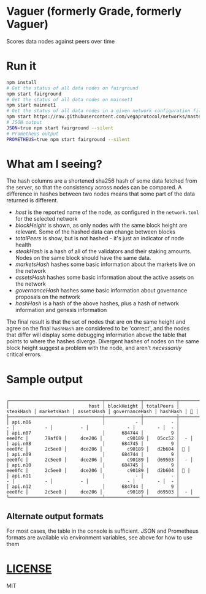# Vaguer (formerly Grade, formerly Vaguer)

Scores data nodes against peers over time 

# Run it
```bash
npm install
# Get the status of all data nodes on fairground
npm start fairground
# Get the status of all data nodes on mainnet1
npm start mainnet1
# Get the status of all data nodes in a given network configuration file
npm start https://raw.githubusercontent.com/vegaprotocol/networks/master/fairground/fairground.toml
# JSON output
JSON=true npm start fairground --silent
# Prometheus output
PROMETHEUS=true npm start fairground --silent
````

# What am I seeing?
The hash columns are a shortened sha256 hash of some data fetched from the server, so that the consistency across nodes can be compared. A difference in hashes between two nodes means that some part of the data returned is different.

* *host* is the reported name of the node, as configured in the `network.toml` for the selected network
* *blockHeight* is shown, as only nodes with the same block height are relevant. Some of the hashed data can change between blocks
* *totalPeers*  is show, but is not hashed - it's just an indicator of node health
* *steakHash* is a hash of all of the validators and their staking amounts. Nodes on the same block should have the same data.
* *marketsHash* hashes some basic information about the markets live on the network
* *assetsHash* hashes some basic information about the active assets on the network
* *governanceHash* hashes some basic information about governance proposals on the network
* *hashHash* is a hash of the above hashes, plus a hash of network information and genesis information

The final result is that the set of nodes that are on the same height and agree on the final `hashHash` are considered to be 'correct', and the nodes that differ will
display some debugging information above the table that points to where the hashes diverge. Divergent hashes of nodes on the same block height suggest a problem with the
node, and aren't _necessarily_ critical errors.

# Sample output
```

┌──────────────────────────────────┬─────────────┬────────────┬───────────┬─────────────┬────────────┬────────────────┬──────────┬────┐
│                             host │ blockHeight │ totalPeers │ steakHash │ marketsHash │ assetsHash │ governanceHash │ hashHash │ 🥇 │
├──────────────────────────────────┼─────────────┼────────────┼───────────┼─────────────┼────────────┼────────────────┼──────────┼────┤
│ api.n06                          │           - │          - │         - │           - │          - │              - │        - │  - │
│ api.n07                          │      684744 │          9 │    eee0fc │      79af09 │     dce206 │         c90189 │   05cc52 │  - │
│ api.n08                          │      684745 │          9 │    eee0fc │      2c5ee0 │     dce206 │         c90189 │   d2b604 │ 🥇 │
│ api.n09                          │      684744 │          9 │    eee0fc │      2c5ee0 │     dce206 │         c90189 │   d69503 │  - │
│ api.n10                          │      684745 │          9 │    eee0fc │      2c5ee0 │     dce206 │         c90189 │   d2b604 │ 🥇 │
│ api.n11                          │           - │          - │         - │           - │          - │              - │        - │  - │
│ api.n12                          │      684744 │          9 │    eee0fc │      2c5ee0 │     dce206 │         c90189 │   d69503 │  - │
└──────────────────────────────────┴─────────────┴────────────┴───────────┴─────────────┴────────────┴────────────────┴──────────┴────┘
```

## Alternate output formats
For most cases, the table in the console is sufficient. JSON and Prometheus formats are available via environment variables, see above for how to use them

# [LICENSE](./LICENSE)
MIT
